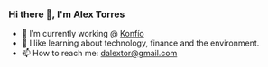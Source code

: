 ### Hi there 👋, I'm Alex Torres

- 🔭 I’m currently working @ [Konfío](https://konfio.mx/vacantes/)
- 🌱 I like learning about technology, finance and the environment. 
- 📫 How to reach me: dalextor@gmail.com

<!--
**AlexTorres88/AlexTorres88** is a ✨ _special_ ✨ repository because its `README.md` (this file) appears on your GitHub profile.

Here are some ideas to get you started:

- 👯 I’m looking to collaborate on ...
- 🤔 I’m looking for help with ...
- 💬 Ask me about ...
- 📫 How to reach me: ...
- 😄 Pronouns: ...
- ⚡ Fun fact: ...
-->
